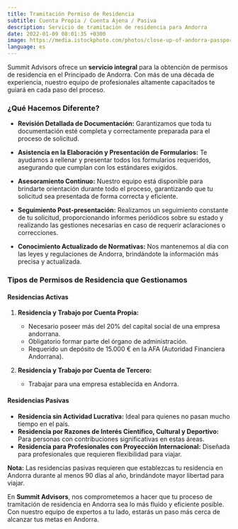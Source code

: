 ```yaml
---
title: Tramitación Permiso de Residencia
subtitle: Cuenta Propia / Cuenta Ajena / Pasiva
description: Servicio de tramitación de residencia para Andorra
date: 2022-01-09 08:01:35 +0300
image: https://media.istockphoto.com/photos/close-up-of-andorra-passport-in-black-suitcase-pocket-picture-id1211279860?k=20&m=1211279860&s=612x612&w=0&h=iAK6M7zk8kJxfYl7qmGVSZRFSXtJp7uwnA9tR0ycvwo=
language: es
---
```

Summit Advisors ofrece un **servicio integral** para la obtención de permisos de residencia en el Principado de Andorra. Con más de una década de experiencia, nuestro equipo de profesionales altamente capacitados te guiará en cada paso del proceso.

### **¿Qué Hacemos Diferente?**

- **Revisión Detallada de Documentación:** Garantizamos que toda tu documentación esté completa y correctamente preparada para el proceso de solicitud.
  
- **Asistencia en la Elaboración y Presentación de Formularios:** Te ayudamos a rellenar y presentar todos los formularios requeridos, asegurando que cumplan con los estándares exigidos.

- **Asesoramiento Continuo:** Nuestro equipo está disponible para brindarte orientación durante todo el proceso, garantizando que tu solicitud sea presentada de forma correcta y eficiente.

- **Seguimiento Post-presentación:** Realizamos un seguimiento constante de tu solicitud, proporcionando informes periódicos sobre su estado y realizando las gestiones necesarias en caso de requerir aclaraciones o correcciones.

- **Conocimiento Actualizado de Normativas:** Nos mantenemos al día con las leyes y regulaciones de Andorra, brindándote la información más precisa y actualizada.

### **Tipos de Permisos de Residencia que Gestionamos**

#### **Residencias Activas**
1. **Residencia y Trabajo por Cuenta Propia:**
   - Necesario poseer más del 20% del capital social de una empresa andorrana.
   - Obligatorio formar parte del órgano de administración.
   - Requerido un depósito de 15.000 € en la AFA (Autoridad Financiera Andorrana).

2. **Residencia y Trabajo por Cuenta de Tercero:**
   - Trabajar para una empresa establecida en Andorra.

#### **Residencias Pasivas**
- **Residencia sin Actividad Lucrativa:** Ideal para quienes no pasan mucho tiempo en el país.
- **Residencia por Razones de Interés Científico, Cultural y Deportivo:** Para personas con contribuciones significativas en estas áreas.
- **Residencia para Profesionales con Proyección Internacional:** Diseñada para profesionales que requieren flexibilidad para viajar.

**Nota:** Las residencias pasivas requieren que establezcas tu residencia en Andorra durante al menos 90 días al año, brindándote mayor libertad para viajar.

En **Summit Advisors**, nos comprometemos a hacer que tu proceso de tramitación de residencia en Andorra sea lo más fluido y eficiente posible. Con nuestro equipo de expertos a tu lado, estarás un paso más cerca de alcanzar tus metas en Andorra.